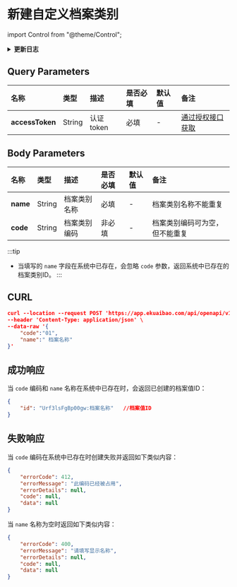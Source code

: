 # 新建自定义档案类别

import Control from "@theme/Control";

<Control
method="POST"
url="/api/openapi/v1/dimensions"
/>

<details>
  <summary><b>更新日志</b></summary>
  <div>
    <a href="https://docs.ekuaibao.com/docs/open-api/notice/update-log" target="_blank"><b>0.7.143</b></a> -> 🆕 新增了本接口。<br/>
  </div>
</details>

## Query Parameters

| 名称 | 类型 | 描述 | 是否必填 | 默认值 | 备注 |
| :--- | :--- | :--- | :--- |:--- | :--- |
| **accessToken** | String | 认证token | 必填 | - | [通过授权接口获取](/docs/open-api/getting-started/auth) |

## Body Parameters

| 名称 | 类型 | 描述 | 是否必填 | 默认值 | 备注 |
| :--- | :--- | :--- | :--- |:--- | :--- |
| **name**              | String  | 档案类别名称	    | 必填  | - | 档案类别名称不能重复 |
| **code**              | String  | 档案类别编码	    | 非必填 | - | 档案类别编码可为空，但不能重复 |

:::tip
- 当填写的 `name` 字段在系统中已存在，会忽略 `code` 参数，返回系统中已存在的档案类别ID。
:::

## CURL
```json
curl --location --request POST 'https://app.ekuaibao.com/api/openapi/v1/dimensions?accessToken=ID_3mBvtR901YM:Urf3lsFgBp00gw' \
--header 'Content-Type: application/json' \
--data-raw '{
    "code":"01",
    "name":" 档案名称"
}'
```

## 成功响应
当 `code` 编码和 `name` 名称在系统中已存在时，会返回已创建的档案值ID：
```json
{
    "id": "Urf3lsFgBp00gw:档案名称"   //档案值ID
}
```

## 失败响应
当 `code` 编码在系统中已存在时创建失败并返回如下类似内容：
```json
{
    "errorCode": 412,
    "errorMessage": "此编码已经被占用",
    "errorDetails": null,
    "code": null,
    "data": null
}
```
当 `name` 名称为空时返回如下类似内容：
```json
{
    "errorCode": 400,
    "errorMessage": "请填写显示名称",
    "errorDetails": null,
    "code": null,
    "data": null
}
```



















